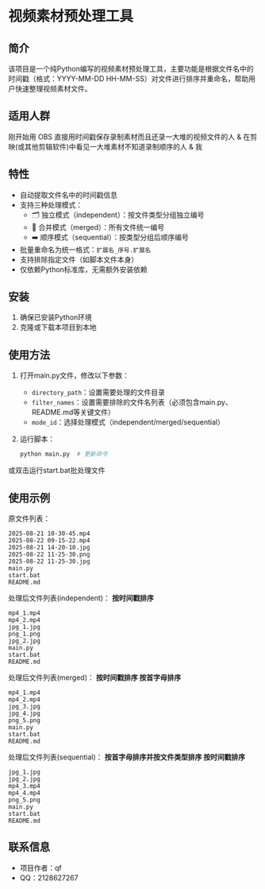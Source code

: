 # 视频素材预处理工具

## 简介

该项目是一个纯Python编写的视频素材预处理工具，主要功能是根据文件名中的时间戳（格式：YYYY-MM-DD HH-MM-SS）对文件进行排序并重命名，帮助用户快速整理视频素材文件。

## 适用人群

刚开始用 OBS 直接用时间戳保存录制素材而且还录一大堆的视频文件的人 & 在剪映(或其他剪辑软件)中看见一大堆素材不知道录制顺序的人 & 我

## 特性

- 自动提取文件名中的时间戳信息
- 支持三种处理模式：
  - 🗂 独立模式（independent）：按文件类型分组独立编号
  - 🔀 合并模式（merged）：所有文件统一编号
  - ➡️ 顺序模式（sequential）：按类型分组后顺序编号
- 批量重命名为统一格式：`扩展名_序号.扩展名`
- 支持排除指定文件（如脚本文件本身）
- 仅依赖Python标准库，无需额外安装依赖

## 安装

1. 确保已安装Python环境
2. 克隆或下载本项目到本地

## 使用方法

1. 打开main.py文件，修改以下参数：
   - `directory_path`：设置需要处理的文件目录
   - `filter_names`：设置需要排除的文件名列表（必须包含main.py、README.md等关键文件）
   - `mode_id`：选择处理模式（independent/merged/sequential）
2. 运行脚本：

   ```bash
   python main.py  # 更新命令
   ```

或双击运行start.bat批处理文件

## 使用示例

原文件列表：

```plainText
2025-08-21 10-30-45.mp4
2025-08-22 09-15-22.mp4
2025-08-21 14-20-10.jpg
2025-08-22 11-25-30.png
2025-08-22 11-25-30.jpg
main.py
start.bat
README.md
```

处理后文件列表(independent)：
**按时间戳排序**

```plainText
mp4_1.mp4
mp4_2.mp4
jpg_1.jpg
png_1.png
jpg_2.jpg
main.py
start.bat
README.md
```

处理后文件列表(merged)：
**按时间戳排序 按首字母排序**

```plainText
mp4_1.mp4
mp4_2.mp4
jpg_3.jpg
jpg_4.jpg
png_5.png
main.py
start.bat
README.md
```

处理后文件列表(sequential)：
**按首字母排序并按文件类型排序 按时间戳排序**

```plainText
jpg_1.jpg
jpg_2.jpg
mp4_3.mp4
mp4_4.mp4
png_5.png
main.py
start.bat
README.md
```

## 联系信息

- 项目作者：qf
- QQ：2128627267
